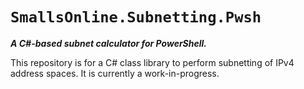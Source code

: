 # `SmallsOnline.Subnetting.Pwsh`

_**A C#-based subnet calculator for PowerShell.**_

This repository is for a C# class library to perform subnetting of IPv4 address spaces. It is currently a work-in-progress.